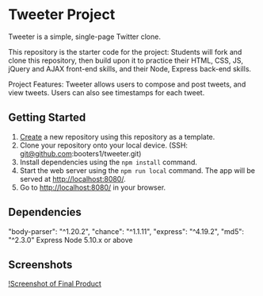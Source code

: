 # Tweeter Project

Tweeter is a simple, single-page Twitter clone.

This repository is the starter code for the project: Students will fork and clone this repository, then build upon it to practice their HTML, CSS, JS, jQuery and AJAX front-end skills, and their Node, Express back-end skills.

Project Features: Tweeter allows users to compose and post tweets, and view tweets. Users can also see timestamps for each tweet.

## Getting Started

1. [Create](https://docs.github.com/en/repositories/creating-and-managing-repositories/creating-a-repository-from-a-template) a new repository using this repository as a template.
2. Clone your repository onto your local device. (SSH: git@github.com:booters1/tweeter.git)
3. Install dependencies using the `npm install` command.
3. Start the web server using the `npm run local` command. The app will be served at <http://localhost:8080/>.
4. Go to <http://localhost:8080/> in your browser.

## Dependencies

  "body-parser": "^1.20.2",
  "chance": "^1.1.11",
  "express": "^4.19.2",
  "md5": "^2.3.0"
  Express
  Node 5.10.x or above


## Screenshots
[!Screenshot of Final Product](https://github.com/booters1/tweeter/blob/master/docs/tweeter-final.png?raw=true)
